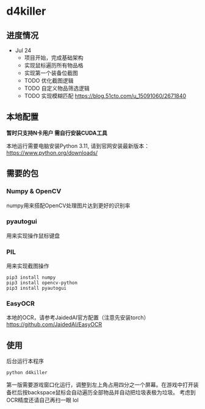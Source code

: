# d4killer

## 进度情况
- Jul 24
  - 项目开始，完成基础架构
  - 实现鼠标遍历所有物品格
  - 实现第一个装备位截图
  - TODO 优化截图逻辑
  - TODO 自定义物品筛选逻辑
  - TODO 实现模糊匹配 https://blog.51cto.com/u_15091060/2671840

## 本地配置

**暂时只支持N卡用户 需自行安装CUDA工具**

本地运行需要电脑安装Python 3.11, 请到官网安装最新版本：https://www.python.org/downloads/

## 需要的包

### Numpy & OpenCV
numpy用来搭配OpenCV处理图片达到更好的识别率
### pyautogui
用来实现操作鼠标键盘
### PIL
用来实现截图操作

```
pip3 install numpy
pip3 install opencv-python
pip3 install pyautogui
```

### EasyOCR
本地的OCR，请参考JaidedAI官方配置（注意先安装torch）
https://github.com/JaidedAI/EasyOCR

## 使用
后台运行本程序
```
python d4killer
```

第一版需要游戏窗口化运行，调整到左上角占用四分之一个屏幕。在游戏中打开装备栏后按backspace鼠标会自动遍历全部物品并自动把垃圾表极为垃圾。
考虑到OCR精度还请自己再扫一眼 lol
